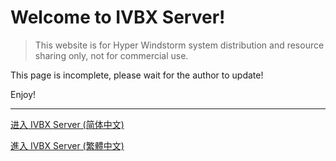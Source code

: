 # Welcome to IVBX Server! 

> This website is for Hyper Windstorm system distribution and resource sharing only, not for commercial use.

This page is incomplete, please wait for the author to update!

Enjoy!

***

[进入 IVBX Server (简体中文)](/zh-cn)

[進入 IVBX Server (繁體中文)](/zh-tw)
